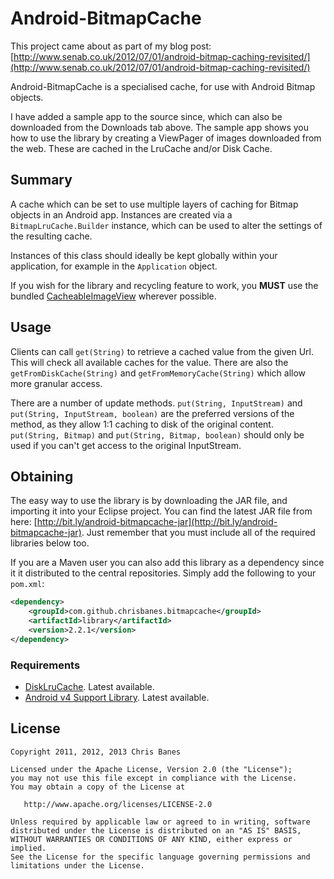 Android-BitmapCache
=========================

This project came about as part of my blog post: [http://www.senab.co.uk/2012/07/01/android-bitmap-caching-revisited/](http://www.senab.co.uk/2012/07/01/android-bitmap-caching-revisited/)

Android-BitmapCache is a specialised cache, for use with Android Bitmap objects. 

I have added a sample app to the source since, which can also be downloaded from the Downloads tab above. The sample app shows you how to use the library by creating a ViewPager of images downloaded from the web. These are cached in the LruCache and/or Disk Cache.

## Summary

A cache which can be set to use multiple layers of caching for Bitmap objects
in an Android app. Instances are created via a `BitmapLruCache.Builder` instance,
which can be used to alter the settings of the resulting cache.

Instances of this class should ideally be kept globally within your application,
for example in the `Application` object. 

If you wish for the library and recycling feature to work, you **MUST** use the bundled [CacheableImageView](https://github.com/chrisbanes/Android-BitmapCache/blob/master/library/src/uk/co/senab/bitmapcache/CacheableImageView.java) wherever possible.

## Usage
 
Clients can call `get(String)` to retrieve a cached value from the
given Url. This will check all available caches for the value. There are also
the `getFromDiskCache(String)` and `getFromMemoryCache(String)`
which allow more granular access.

There are a number of update methods. `put(String, InputStream)` and
`put(String, InputStream, boolean)` are the preferred versions of the
method, as they allow 1:1 caching to disk of the original content. <br />
`put(String, Bitmap)` and `put(String, Bitmap, boolean)` should
only be used if you can't get access to the original InputStream.

## Obtaining
The easy way to use the library is by downloading the JAR file, and importing it into your Eclipse project. You can find the latest JAR file from here: [http://bit.ly/android-bitmapcache-jar](http://bit.ly/android-bitmapcache-jar). Just remember that you must include all of the required libraries below too.

If you are a Maven user you can also add this library as a dependency since it
it distributed to the central repositories. Simply add the following to your
`pom.xml`:

```xml
<dependency>
    <groupId>com.github.chrisbanes.bitmapcache</groupId>
    <artifactId>library</artifactId>
    <version>2.2.1</version>
</dependency>
```

### Requirements

 * [DiskLruCache](https://github.com/JakeWharton/DiskLruCache). Latest available.
 * [Android v4 Support Library](http://developer.android.com/tools/extras/support-library.html). Latest available.
 
## License

    Copyright 2011, 2012, 2013 Chris Banes

    Licensed under the Apache License, Version 2.0 (the "License");
    you may not use this file except in compliance with the License.
    You may obtain a copy of the License at

       http://www.apache.org/licenses/LICENSE-2.0

    Unless required by applicable law or agreed to in writing, software
    distributed under the License is distributed on an "AS IS" BASIS,
    WITHOUT WARRANTIES OR CONDITIONS OF ANY KIND, either express or implied.
    See the License for the specific language governing permissions and
    limitations under the License.
